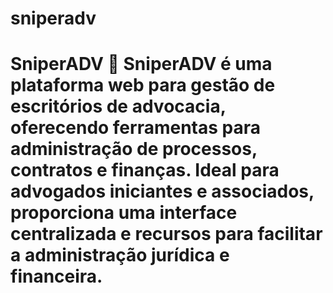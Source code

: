 # sniperadv
# SniperADV 🚀  **SniperADV** é uma plataforma web para gestão de escritórios de advocacia, oferecendo ferramentas para administração de processos, contratos e finanças. Ideal para advogados iniciantes e associados, proporciona uma interface centralizada e recursos para facilitar a administração jurídica e financeira.
